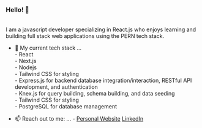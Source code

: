 ### Hello! 👋 

<br> I am a javascript developer specializing in React.js who enjoys learning and building full stack web applications using the PERN tech stack. 


- 🌱 My current tech stack ...
              <br> -  React
              <br> -  Next.js 
              <br> -  Nodejs
              <br> -  Tailwind CSS for styling
              <br> -  Express.js for backend database integration/interaction, RESTful API development, and authentication
              <br> -  Knex.js for query building, schema building, and data seeding
              <br> -  Tailwind CSS for styling
              <br> -  PostgreSQL for database management 



- 📫 Reach out to me: ... - [Personal Website](http://www.tomwallacejr.com/) [LinkedIn](https://www.linkedin.com/in/thomaswallacejr/)



